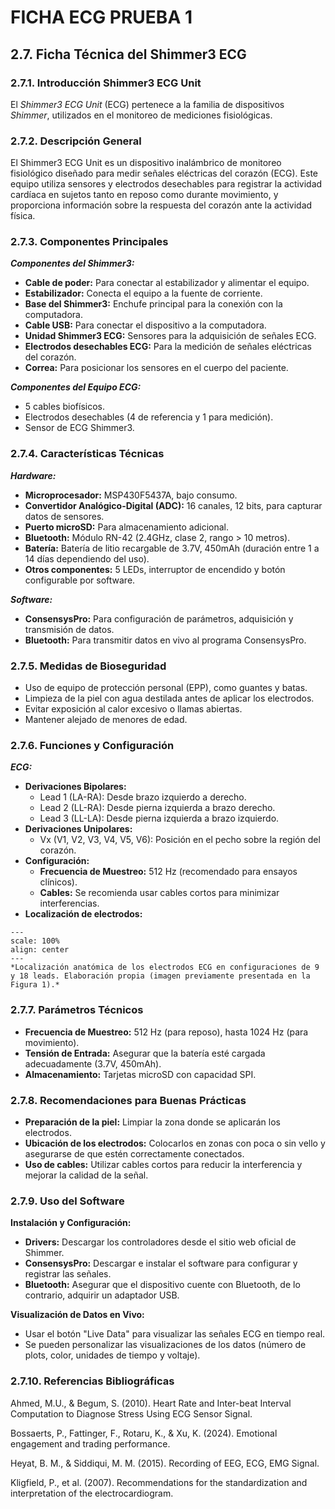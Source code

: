 # FICHA ECG PRUEBA 1
## 2.7. Ficha Técnica del Shimmer3 ECG
### 2.7.1. Introducción Shimmer3 ECG Unit 
El *Shimmer3 ECG Unit* (ECG) pertenece a la familia de dispositivos *Shimmer*, utilizados en el monitoreo de mediciones fisiológicas. 
### 2.7.2. Descripción General 
El Shimmer3 ECG Unit es un dispositivo inalámbrico de monitoreo fisiológico diseñado para medir señales eléctricas del corazón (ECG). Este equipo utiliza sensores y electrodos desechables para registrar la actividad cardíaca en sujetos tanto en reposo como durante movimiento, y proporciona información sobre la respuesta del corazón ante la actividad física. 
### 2.7.3. Componentes Principales 
*__Componentes del Shimmer3:__* 

* __Cable de poder:__ Para conectar al estabilizador y alimentar el equipo. 
* __Estabilizador:__ Conecta el equipo a la fuente de corriente. 
* __Base del Shimmer3:__ Enchufe principal para la conexión con la computadora. 
* __Cable USB:__ Para conectar el dispositivo a la computadora. 
* __Unidad Shimmer3 ECG:__ Sensores para la adquisición de señales ECG. 
* __Electrodos desechables ECG:__ Para la medición de señales eléctricas del corazón. 
* __Correa:__ Para posicionar los sensores en el cuerpo del paciente. 

**_Componentes del Equipo ECG:_** 
    
* 5 cables biofísicos. 
* Electrodos desechables (4 de referencia y 1 para medición). 
* Sensor de ECG Shimmer3. 
### 2.7.4. Características Técnicas 
*__Hardware:__* 
* __Microprocesador:__ MSP430F5437A, bajo consumo. 
* __Convertidor Analógico-Digital (ADC):__ 16 canales, 12 bits, para capturar datos de sensores. 
* __Puerto microSD:__ Para almacenamiento adicional. 
* __Bluetooth:__ Módulo RN-42 (2.4GHz, clase 2, rango > 10 metros). 
* __Batería:__ Batería de litio recargable de 3.7V, 450mAh (duración entre 1 a 14 días dependiendo del uso).
* __Otros componentes:__ 5 LEDs, interruptor de encendido y botón configurable por software. 

*__Software:__* 
* __ConsensysPro:__ Para configuración de parámetros, adquisición y transmisión de datos. 
* __Bluetooth:__ Para transmitir datos en vivo al programa ConsensysPro.
### 2.7.5. Medidas de Bioseguridad
* Uso de equipo de protección personal (EPP), como guantes y batas. 
* Limpieza de la piel con agua destilada antes de aplicar los electrodos. 
* Evitar exposición al calor excesivo o llamas abiertas. 
* Mantener alejado de menores de edad. 
### 2.7.6. Funciones y Configuración 
*__ECG:__* 
* __Derivaciones Bipolares:__ 
	* Lead 1 (LA-RA): Desde brazo izquierdo a derecho. 
	* Lead 2 (LL-RA): Desde pierna izquierda a brazo derecho. 
	* Lead 3 (LL-LA): Desde pierna izquierda a brazo izquierdo. 
* __Derivaciones Unipolares:__ 
	* Vx (V1, V2, V3, V4, V5, V6): Posición en el pecho sobre la región del corazón. 
* __Configuración:__ 
	* __Frecuencia de Muestreo:__ 512 Hz (recomendado para ensayos clínicos). 
	* __Cables:__ Se recomienda usar cables cortos para minimizar interferencias.
* __Localización de electrodos:__

```{figure} https://github.com/neuropucp/lab-book/blob/main/book/res/manualECG_Localizacion_de_electrodos.png
---
scale: 100%
align: center
---
*Localización anatómica de los electrodos ECG en configuraciones de 9 y 18 leads. Elaboración propia (imagen previamente presentada en la Figura 1).*
```


### 2.7.7. Parámetros Técnicos 
* __Frecuencia de Muestreo:__ 512 Hz (para reposo), hasta 1024 Hz (para movimiento).
* __Tensión de Entrada:__ Asegurar que la batería esté cargada adecuadamente (3.7V, 450mAh). 
* __Almacenamiento:__ Tarjetas microSD con capacidad SPI.
 
### 2.7.8. Recomendaciones para Buenas Prácticas 
* __Preparación de la piel:__ Limpiar la zona donde se aplicarán los electrodos. 
* __Ubicación de los electrodos:__ Colocarlos en zonas con poca o sin vello y asegurarse de que estén correctamente conectados. 
* __Uso de cables:__ Utilizar cables cortos para reducir la interferencia y mejorar la calidad de la señal. 
### 2.7.9. Uso del Software 
**Instalación y Configuración:**
* __Drivers:__ Descargar los controladores desde el sitio web oficial de Shimmer. 
* __ConsensysPro:__ Descargar e instalar el software para configurar y registrar las señales. 
* __Bluetooth:__ Asegurar que el dispositivo cuente con Bluetooth, de lo contrario, adquirir un adaptador USB.

**Visualización de Datos en Vivo:**
* Usar el botón "Live Data" para visualizar las señales ECG en tiempo real. 
* Se pueden personalizar las visualizaciones de los datos (número de plots, color, unidades de tiempo y voltaje).

### 2.7.10. Referencias Bibliográficas 
Ahmed, M.U., & Begum, S. (2010). Heart Rate and Inter-beat Interval  Computation to Diagnose Stress Using ECG Sensor Signal.

Bossaerts, P., Fattinger, F., Rotaru, K., & Xu, K. (2024). Emotional engagement  and trading performance. 

Heyat, B. M., & Siddiqui, M. M. (2015). Recording of EEG, ECG, EMG Signal. 

Kligfield, P., et al. (2007). Recommendations for the standardization and  interpretation of the electrocardiogram.

